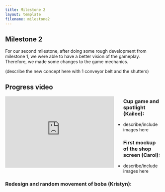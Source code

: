 ```yaml
---
title: Milestone 2
layout: template
filename: milestone2
--- 
```


## Milestone 2

For our second milestone, after doing some rough development from milestone 1, we were able to have a better vision of the gameplay. Therefore, we made some changes to the game mechanics.

(describe the new concept here with 1 conveyor belt and the shutters)

## Progress video

<iframe width="350" height="230" src="https://youtu.be/myoKa336WG0" title="YouTube video player" frameborder="0" allow="accelerometer; autoplay; clipboard-write; encrypted-media; gyroscope; picture-in-picture; web-share" referrerpolicy="strict-origin-when-cross-origin" allowfullscreen style="float: left; margin-right: 30px; margin-bottom: 30px;"></iframe>

### Cup game and spotlight (Kailee):

[//]: # (![Mockup of the boba cup screen]&#40;<Assets/Cup Screen Mockup 1.png>&#41;)

- describe/include images here

### First mockup of the shop screen (Carol):

- describe/include images here

### Redesign and random movement of boba (Kristyn):